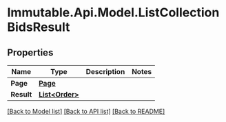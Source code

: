 # Immutable.Api.Model.ListCollectionBidsResult

## Properties

Name | Type | Description | Notes
------------ | ------------- | ------------- | -------------
**Page** | [**Page**](Page.md) |  | 
**Result** | [**List&lt;Order&gt;**](Order.md) |  | 

[[Back to Model list]](../README.md#documentation-for-models) [[Back to API list]](../README.md#documentation-for-api-endpoints) [[Back to README]](../README.md)

